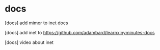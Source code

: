 # docs

[docs] add mimor to inet docs

[docs] add inet to https://github.com/adambard/learnxinyminutes-docs

[docs] video about inet
